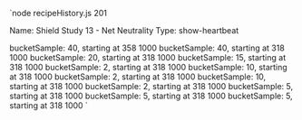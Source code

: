 

`node recipeHistory.js 201

Name: Shield Study 13 - Net Neutrality
Type: show-heartbeat


bucketSample: 40, starting at 358 1000
bucketSample: 40, starting at 318 1000
bucketSample: 20, starting at 318 1000
bucketSample: 15, starting at 318 1000
bucketSample: 2, starting at 318 1000
bucketSample: 10, starting at 318 1000
bucketSample: 2, starting at 318 1000
bucketSample: 10, starting at 318 1000
bucketSample: 2, starting at 318 1000
bucketSample: 5, starting at 318 1000
bucketSample: 5, starting at 318 1000
bucketSample: 5, starting at 318 1000
`
